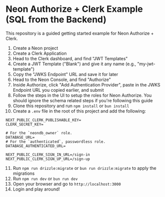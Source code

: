 # Neon Authorize + Clerk Example (SQL from the Backend)

This repository is a guided getting started example for Neon Authorize + Clerk.

1. Create a Neon project
2. Create a Clerk Application
3. Head to the Clerk dashboard, and find "JWT Templates"
4. Create a JWT Template ("Blank") and give it any name (e.g., "my-jwt-template")
5. Copy the "JWKS Endpoint" URL and save it for later
6. Head to the Neon Console, and find "Authorize"
7. Inside Authorize, click "Add Authentication Provider", paste in the JWKS Endpoint URL you copied earlier, and submit
8. Follow the steps in the UI to setup the roles for Neon Authorize. You should ignore the schema related steps if you're following this guide
9. Clone this repository and run `npm install` or `bun install`
10. Create a `.env` file in the root of this project and add the following:

```
NEXT_PUBLIC_CLERK_PUBLISHABLE_KEY=
CLERK_SECRET_KEY=

# For the `neondb_owner` role.
DATABASE_URL=
# For the `authenticated`, passwordless role.
DATABASE_AUTHENTICATED_URL=

NEXT_PUBLIC_CLERK_SIGN_IN_URL=/sign-in
NEXT_PUBLIC_CLERK_SIGN_UP_URL=/sign-up
```

11. Run `npm run drizzle:migrate` or `bun run drizzle:migrate` to apply the migrations
12. Run `npm run dev` or `bun run dev`
13. Open your browser and go to `http://localhost:3000`
14. Login and play around!
